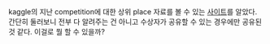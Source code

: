 kaggle의 지난 competition에 대한 상위 place 자료를 볼 수 있는 [사이트](http://kagglesolutions.com/?fbclid=IwAR025fM8UE00AzukabN19-CfWVcXTyMEXapyQ3IYmTyVJoPv-x5o51OuztA)를 알았다. 간단히 둘러보니 전부 다 알려주는 건 아니고 수상자가 공유할 수 있는 경우에만 공유된 것 같다. 이걸로 뭘 할 수 있을까? 
